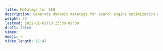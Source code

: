 ```yaml
---
title: Metatags for SEO
description: Generate dynamic metatags for search engine optimization and link bots.  
weight: 25
lastmod: 2021-02-01T10:23:30-09:00
draft: false
vimeo: 
emoji: 🔥
video_length: 11:47
---
```

